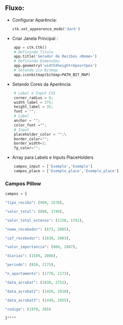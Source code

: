 ## Fluxo:
- Configurar Aparência:
	```python
	ctk.set_appearence_mode('dark')
	```
- Criar Janela Principal :
```python
	app = ctk.Ctk()
	# Definindo Titulo
	app.title('Gerador de Recibos <Nome>')	
	# Definindo Dimensões
	app.geometry('widthXheight+Xpos+Ypos')
	# Setando ico Bitmap
	app.iconbitmap(bitmap=PATH_BIT_MAP)
```
- Setando Cores da Aperência:
```python
	# Label e Input CSS
	corner_radius = 8;
	width_label = 275;
	height_label = 35;
	font = "";
	# Label 
	anchor = "";
	color_font ="";
	# Input
	placeholder_color = "";\
	border_color="";
	border_width=2;
	fg_color="";
```
- Array para Labels e Inputs PlaceHolders
```python
	campos_input = ['Exemplo','Exemplo']
	campos_place = ['Exemplo_place','Exemplo_place']
``` 

### Campos Pillow 
```python
campos = {

"tipo_recibo": (900, 1576),

"valor_total": (888, 1749),

"valor_total_extenso": (1150, 1741),

"nome_recebedor": (673, 2005),

"cpf_recebedor": (1630, 2003),

"valor_importancia": (860, 2087),

"diarias": (1589, 2088),

"periodo": (810, 2175),

"n_apartamento": (1770, 2173),

"data_acrobat": (1630, 2752),

"data_acrobat2": (1450, 2910),

"data_acrobat3": (1449, 2955),

"codigo": (1978, 265)

}****
```